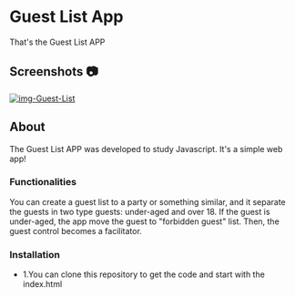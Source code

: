 # Guest List App

That's the Guest List APP

## Screenshots :camera:

<a href="https://imgbb.com/"><img src="https://i.ibb.co/yNT2zvg/img-Guest-List.png" alt="img-Guest-List" border="0"></a>

## About

The Guest List APP was developed to study Javascript. It's a simple web app!

### Functionalities
You can create a guest list to a party or something similar, and it separate the guests in two type guests: under-aged and over 18.
If the guest is under-aged, the app move the guest to "forbidden guest" list. Then, the guest control becomes a facilitator.

### Installation
* 1.You can clone this repository to get the code and start with the index.html


